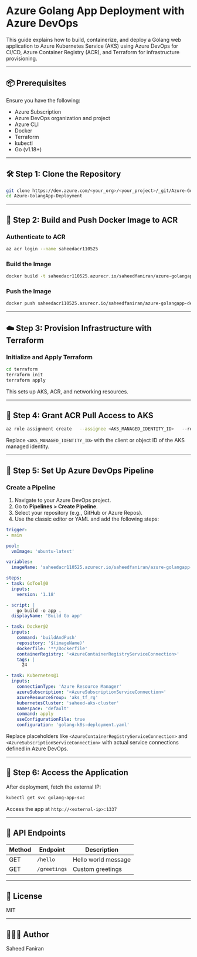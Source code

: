 # Azure Golang App Deployment with Azure DevOps

This guide explains how to build, containerize, and deploy a Golang web application to Azure Kubernetes Service (AKS) using Azure DevOps for CI/CD, Azure Container Registry (ACR), and Terraform for infrastructure provisioning.

---

## 📦 Prerequisites

Ensure you have the following:

- Azure Subscription
- Azure DevOps organization and project
- Azure CLI
- Docker
- Terraform
- kubectl
- Go (v1.18+)

---

## 🛠️ Step 1: Clone the Repository

```bash
git clone https://dev.azure.com/<your_org>/<your_project>/_git/Azure-GolangApp-Deployment
cd Azure-GolangApp-Deployment
```

---

## 🐳 Step 2: Build and Push Docker Image to ACR

### Authenticate to ACR

```bash
az acr login --name saheedacr110525
```

### Build the Image

```bash
docker build -t saheedacr110525.azurecr.io/saheedfaniran/azure-golangapp-deployment:24 .
```

### Push the Image

```bash
docker push saheedacr110525.azurecr.io/saheedfaniran/azure-golangapp-deployment:24
```

---

## ☁️ Step 3: Provision Infrastructure with Terraform

### Initialize and Apply Terraform

```bash
cd terraform
terraform init
terraform apply
```

This sets up AKS, ACR, and networking resources.

---

## 🔐 Step 4: Grant ACR Pull Access to AKS

```bash
az role assignment create   --assignee <AKS_MANAGED_IDENTITY_ID>   --role "AcrPull"   --scope $(az acr show --name saheedacr110525 --resource-group aks_tf_rg --query id --output tsv)
```

Replace `<AKS_MANAGED_IDENTITY_ID>` with the client or object ID of the AKS managed identity.

---

## 🚀 Step 5: Set Up Azure DevOps Pipeline

### Create a Pipeline

1. Navigate to your Azure DevOps project.
2. Go to **Pipelines > Create Pipeline**.
3. Select your repository (e.g., GitHub or Azure Repos).
4. Use the classic editor or YAML and add the following steps:

```yaml
trigger:
- main

pool:
  vmImage: 'ubuntu-latest'

variables:
  imageName: 'saheedacr110525.azurecr.io/saheedfaniran/azure-golangapp-deployment'

steps:
- task: GoTool@0
  inputs:
    version: '1.18'

- script: |
    go build -o app .
  displayName: 'Build Go app'

- task: Docker@2
  inputs:
    command: 'buildAndPush'
    repository: '$(imageName)'
    dockerfile: '**/Dockerfile'
    containerRegistry: '<AzureContainerRegistryServiceConnection>'
    tags: |
      24

- task: Kubernetes@1
  inputs:
    connectionType: 'Azure Resource Manager'
    azureSubscription: '<AzureSubscriptionServiceConnection>'
    azureResourceGroup: 'aks_tf_rg'
    kubernetesCluster: 'saheed-aks-cluster'
    namespace: 'default'
    command: apply
    useConfigurationFile: true
    configuration: 'golang-k8s-deployment.yaml'
```

Replace placeholders like `<AzureContainerRegistryServiceConnection>` and `<AzureSubscriptionServiceConnection>` with actual service connections defined in Azure DevOps.

---

## 📡 Step 6: Access the Application

After deployment, fetch the external IP:

```bash
kubectl get svc golang-app-svc
```

Access the app at `http://<external-ip>:1337`

---

## 🧪 API Endpoints

| Method | Endpoint     | Description         |
|--------|--------------|---------------------|
| GET    | `/hello`     | Hello world message |
| GET    | `/greetings` | Custom greetings    |

---

## 📄 License

MIT

---

## 👨🏽‍💻 Author

Saheed Faniran
